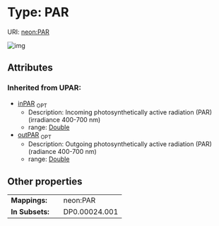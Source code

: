 
# Type: PAR




URI: [neon:PAR](https://data.neonscience.org/PAR)


![img](http://yuml.me/diagram/nofunky;dir:TB/class/)

## Attributes


### Inherited from UPAR:

 * [inPAR](inPAR.md)  <sub>OPT</sub>
    * Description: Incoming photosynthetically active radiation (PAR) (irradiance 400-700 nm)
    * range: [Double](types/Double.md)
 * [outPAR](outPAR.md)  <sub>OPT</sub>
    * Description: Outgoing photosynthetically active radiation (PAR) (radiance 400-700 nm)
    * range: [Double](types/Double.md)

## Other properties

|  |  |  |
| --- | --- | --- |
| **Mappings:** | | neon:PAR |
| **In Subsets:** | | DP0.00024.001 |

